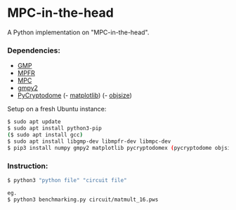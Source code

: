 # MPC-in-the-head

A Python implementation on "MPC-in-the-head".

### Dependencies:  
- [GMP](https://gmplib.org)
- [MPFR](https://www.mpfr.org)
- [MPC](http://www.multiprecision.org/mpc/)
- [gmpy2](https://gmpy2.readthedocs.io/en/latest/mpz.html#examples) 
- [PyCryptodome](https://pycryptodome.readthedocs.io/en/latest/src/installation.html) 
(- [matplotlib](https://matplotlib.org/3.3.3/contents.html))
(- [objsize](https://pypi.org/project/objsize/))

Setup on a fresh Ubuntu instance:
```sh
$ sudo apt update
$ sudo apt install python3-pip
($ sudo apt install gcc)
$ sudo apt install libgmp-dev libmpfr-dev libmpc-dev
$ pip3 install numpy gmpy2 matplotlib pycryptodomex (pycryptodome objsize)
```

### Instruction:
```sh
$ python3 "python file" "circuit file"

eg.
$ python3 benchmarking.py circuit/matmult_16.pws
```